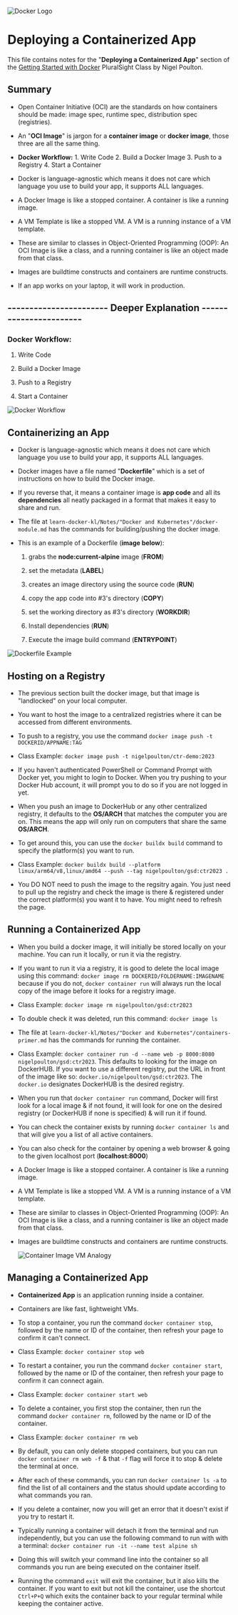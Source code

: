 ![Docker Logo](/images/docker/docker-logo.png)

# Deploying a Containerized App

This file contains notes for the "**Deploying a Containerized App**" section of the [Getting Started with Docker](https://app.pluralsight.com/library/courses/docker-getting-started-2023/table-of-contents) PluralSight Class by Nigel Poulton.

## Summary

- Open Container Initiative (OCI) are the standards on how containers should be made: image spec, runtime spec, distribution spec (registries).

- An "**OCI Image**" is jargon for a **container image** or **docker image**, those three are all the same thing.

- **Docker Workflow:** 1. Write Code 2. Build a Docker Image 3. Push to a Registry 4. Start a Container

- Docker is language-agnostic which means it does not care which language you use to build your app, it supports ALL languages.

- A Docker Image is like a stopped container. A container is like a running image.

- A VM Template is like a stopped VM. A VM is a running instance of a VM template.

- These are similar to classes in Object-Oriented Programming (OOP): An OCI Image is like a class, and a running container is like an object made from that class.

- Images are buildtime constructs and containers are runtime constructs.

- If an app works on your laptop, it will work in production.

## ----------------------- Deeper Explanation -----------------------

### Docker Workflow&colon;

1. Write Code

2. Build a Docker Image

3. Push to a Registry

4. Start a Container

![Docker Workflow](/images/docker/docker-workflow.png)

## Containerizing an App

- Docker is language-agnostic which means it does not care which language you use to build your app, it supports ALL languages.

- Docker images have a file named "**Dockerfile**" which is a set of instructions on how to build the Docker image.

- If you reverse that, it means a container image is **app code** and all its **dependencies** all neatly packaged in a format that makes it easy to share and run.

- The file at `learn-docker-kl/Notes/"Docker and Kubernetes"/docker-module.md` has the commands for building/pushing the docker image.

- This is an example of a Dockerfile (**image below**):

    1. grabs the **node:current-alpine** image (**FROM**)

    2. set the metadata (**LABEL**)

    3. creates an image directory using the source code (**RUN**)

    4. copy the app code into #3's directory (**COPY**)

    5. set the working directory as #3's directory (**WORKDIR**)

    6. Install dependencies (**RUN**)

    7. Execute the image build command (**ENTRYPOINT**)

![Dockerfile Example](/images/docker/dockerfile-example.png)

## Hosting on a Registry

- The previous section built the docker image, but that image is "landlocked" on your local computer.

- You want to host the image to a centralized registries where it can be accessed from different environments.

- To push to a registry, you use the command `docker image push -t DOCKERID/APPNAME:TAG`

- Class Example: `docker image push -t nigelpoulton/ctr-demo:2023`

- If you haven't authenticated PowerShell or Command Prompt with Docker yet, you might to login to Docker. When you try pushing to your Docker Hub account, it will prompt you to do so if you are not logged in yet.

- When you push an image to DockerHub or any other centralized registry, it defaults to the **OS/ARCH** that matches the computer you are on. This means the app will only run on computers that share the same **OS/ARCH**.

- To get around this, you can use the `docker buildx build` command to specify the platform(s) you want to run.

- Class Example: `docker buildx build --platform linux/arm64/v8,linux/amd64 --push --tag nigelpoulton/gsd:ctr2023 .`

- You DO NOT need to push the image to the regsitry again. You just need to pull up the registry and check the image is there & registered under the correct platform(s) you want it to have. You might need to refresh the page.

## Running a Containerized App

- When you build a docker image, it will initially be stored locally on your machine. You can run it locally, or run it via the registry.

- If you want to run it via a registry, it is good to delete the local image using this command: `docker image rm DOCKERID/FOLDERNAME:IMAGENAME` because if you do not, `docker container run` will always run the local copy of the image before it looks for a registry image.

- Class Example: `docker image rm nigelpoulton/gsd:ctr2023`

- To double check it was deleted, run this command: `docker image ls`

- The file at `learn-docker-kl/Notes/"Docker and Kubernetes"/containers-primer.md` has the commands for running the container.

- Class Example: `docker container run -d --name web -p 8000:8080 nigelpoulton/gsd:ctr2023`. This defaults to looking for the image on DockerHUB. If you want to use a different registry, put the URL in front of the image like so: `docker.io/nigelpoulton/gsd:ctr2023`. The `docker.io` designates DockerHUB is the desired registry.

- When you run that `docker container run` command, Docker will first look for a local image & if not found, it will look for one on the desired registry (or DockerHUB if none is specified) & will run it if found.

- You can check the container exists by running `docker container ls` and that will give you a list of all active containers.

- You can also check for the container by opening a web browser & going to the given localhost port (**localhost:8000**)

- A Docker Image is like a stopped container. A container is like a running image.

- A VM Template is like a stopped VM. A VM is a running instance of a VM template.

- These are similar to classes in Object-Oriented Programming (OOP): An OCI Image is like a class, and a running container is like an object made from that class.

- Images are buildtime constructs and containers are runtime constructs.

  ![Container Image VM Analogy](/images/docker/container-image-vm-analogy.png)

## Managing a Containerized App

- **Containerized App** is an application running inside a container.

- Containers are like fast, lightweight VMs.

- To stop a container, you run the command `docker container stop`, followed by the name or ID of the container, then refresh your page to confirm it can't connect.

- Class Example: `docker container stop web`

- To restart a container, you run the command `docker container start`, followed by the name or ID of the container, then refresh your page to confirm it can connect again.

- Class Example: `docker container start web`

- To delete a container, you first stop the container, then run the command `docker container rm`, followed by the name or ID of the container.

- Class Example: `docker container rm web`

- By default, you can only delete stopped containers, but you can run `docker container rm web -f` & that `-f` flag will force it to stop & delete the terminal at once.

- After each of these commands, you can run `docker container ls -a` to find the list of all containers and the status should update according to what commands you ran.

- If you delete a container, now you will get an error that it doesn't exist if you try to restart it.

- Typically running a container will detach it from the terminal and run independently, but you can use the following command to run with with a terminal: `docker container run -it --name test alpine sh`

- Doing this will switch your command line into the container so all commands you run are being executed on the container itself.

- Running the command `exit` will exit the container, but it also kills the container. If you want to exit but not kill the container, use the shortcut `Ctrl+P+Q` which exits the container back to your regular terminal while keeping the container active.
